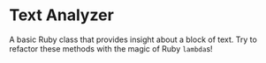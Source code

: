 # Text Analyzer

A basic Ruby class that provides insight about a block of text. Try to refactor these methods with the magic of Ruby `lambda`s!
